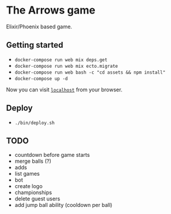 # The Arrows game
Elixir/Phoenix based game.

## Getting started

  * `docker-compose run web mix deps.get`
  * `docker-compose run web mix ecto.migrate`
  * `docker-compose run web bash -c "cd assets && npm install"`
  * `docker-compose up -d`

Now you can visit [`localhost`](http://localhost) from your browser.

## Deploy 
- `./bin/deploy.sh`

## TODO
* countdown before game starts
* merge balls (?)
* adds
* list games
* bot
* create logo
* championships
* delete guest users
* add jump ball ability (cooldown per ball)
